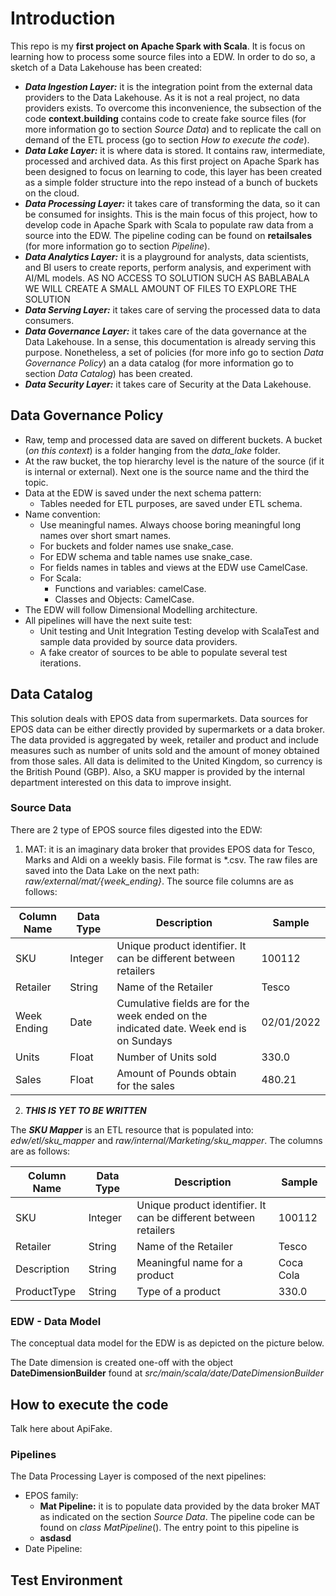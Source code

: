 # Introduction

This repo is my **first project on Apache Spark with Scala**. It is focus on learning how to process some source files 
into a EDW. In order to do so, a sketch of a Data Lakehouse has been created:
- **_Data Ingestion Layer:_** it is the integration point from the external data providers to the Data Lakehouse. As 
it is not a real project, no data providers exists. To overcome this inconvenience, the subsection of the code 
**context.building** contains code to create fake source files (for more information go to section _Source Data_) 
and to replicate the call on demand of the ETL process (go to section _How to execute the code_).
- **_Data Lake Layer:_** it is where data is stored. It contains raw, intermediate,
processed and archived data. As this first project on Apache Spark has been designed to focus on learning to code, this 
layer has been created as a simple folder structure into the repo instead of a bunch of buckets on the cloud.
- **_Data Processing Layer:_** it takes care of transforming the data, so it can be consumed for insights. This is the 
main focus of this project, how to develop code in Apache Spark with Scala to populate raw data from a source into the
EDW. The pipeline coding can be found on **retailsales** (for more information go to section _Pipeline_). 
- **_Data Analytics Layer:_** it is a playground for analysts, data scientists, and BI users to create reports, perform
analysis, and experiment with AI/ML models. AS NO ACCESS TO SOLUTION SUCH AS BABLABALA WE WILL CREATE A SMALL AMOUNT OF FILES TO EXPLORE THE SOLUTION
- **_Data Serving Layer:_** it takes care of serving the processed data to data consumers. 
- **_Data Governance Layer:_** it takes care of the data governance at the Data Lakehouse. In a sense, this 
documentation is already serving this purpose. Nonetheless, a set of policies (for more info go to section 
_Data Governance Policy_) an a data catalog (for more information go to section _Data Catalog_) has been created.
- **_Data Security Layer:_** it takes care of Security at the Data Lakehouse.

## Data Governance Policy
- Raw, temp and processed data are saved on different buckets. A bucket (_on this context_) is a folder hanging from the
  _data_lake_ folder.
- At the raw bucket, the top hierarchy level is the nature of the source (if it is internal or external). Next one is 
the source name and the third the topic.  
- Data at the EDW is saved under the next schema pattern:
  - Tables needed for ETL purposes, are saved under ETL schema.
- Name convention:
  - Use meaningful names. Always choose boring meaningful long names over short smart names. 
  - For buckets and folder names use snake_case.
  - For EDW schema and table names use snake_case.
  - For fields names in tables and views at the EDW use CamelCase.
  - For Scala:
    - Functions and variables: camelCase.
    - Classes and Objects: CamelCase.
- The EDW will follow Dimensional Modelling architecture.
- All pipelines will have the next suite test:
  - Unit testing and Unit Integration Testing develop with ScalaTest and sample data provided by source data providers.
  - A fake creator of sources to be able to populate several test iterations.
    
## Data Catalog
This solution deals with EPOS data from supermarkets. Data sources for EPOS data can be either directly provided by 
supermarkets or a data broker. The data provided is aggregated by week, retailer and product and include measures such 
as number of units sold and the amount of money obtained from those sales. All data is delimited to the United Kingdom,
so currency is the British Pound (GBP).
Also, a SKU mapper is provided by the internal department interested on this data to improve insight.

### Source Data
There are 2 type of EPOS source files digested into the EDW:  
1. MAT: it is an imaginary data broker that provides EPOS data for Tesco, Marks and Aldi on a weekly basis. File format 
is *.csv. The raw files are saved into the Data Lake on the next path: _raw/external/mat/{week_ending}_. 
The source file columns are as follows:

| Column Name | Data Type | Description                                                                            | Sample     |
|-------------|-----------|----------------------------------------------------------------------------------------|------------|
| SKU         | Integer   | Unique product identifier. It can be different between retailers                       | 100112     |
| Retailer    | String    | Name of the Retailer                                                                   | Tesco      |
| Week Ending | Date      | Cumulative fields are for the week ended on the indicated date. Week end is on Sundays | 02/01/2022 |
| Units       | Float     | Number of Units sold                                                                   | 330.0      |
| Sales       | Float     | Amount of Pounds obtain for the sales                                                  | 480.21     |

2. **_THIS IS YET TO BE WRITTEN_**

The **_SKU Mapper_** is an ETL resource that is populated into: _edw/etl/sku_mapper_ and 
_raw/internal/Marketing/sku_mapper_. The columns are as follows:

| Column Name | Data Type | Description                                                                            | Sample     |
|-------------|-----------|----------------------------------------------------------------------------------------|------------|
| SKU         | Integer   | Unique product identifier. It can be different between retailers                       | 100112     |
| Retailer    | String    | Name of the Retailer                                                                   | Tesco      |
| Description | String    | Meaningful name for a product                                                          | Coca Cola  |
| ProductType | String    | Type of a product                                                                      | 330.0      |

### EDW - Data Model
The conceptual data model for the EDW is as depicted on the picture below.

The Date dimension is created one-off with the object **DateDimensionBuilder** found at 
_src/main/scala/date/DateDimensionBuilder_

## How to execute the code
Talk here about ApiFake.

### Pipelines 
The Data Processing Layer is composed of the next pipelines:
- EPOS family:
  - **Mat Pipeline:** it is to populate data provided by the data broker MAT as indicated on the section _Source Data_.
  The pipeline code can be found on _class MatPipeline_(). The entry point to this pipeline is 
  - **asdasd**
- Date Pipeline: 


## Test Environment